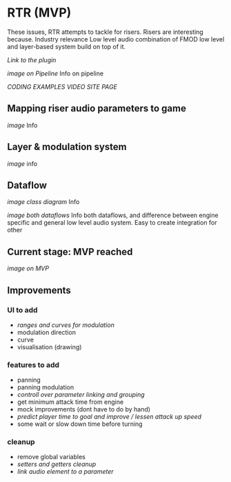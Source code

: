# RTR (MVP)
These issues, RTR attempts to tackle for risers.
Risers are interesting because.
Industry relevance
Low level audio combination of FMOD low level and layer-based system build on top of it.

*Link to the plugin*

*image on Pipeline*
Info on pipeline

*CODING EXAMPLES*
*VIDEO*
*SITE PAGE*

## Mapping riser audio parameters to game
*image*
Info

## Layer & modulation system
*image*
info

## Dataflow
*image class diagram*
Info

*image both dataflows*
Info both dataflows, and difference between engine specific and general low level audio system. Easy to create integration for other

## Current stage: MVP reached
*image on MVP*

## Improvements
### UI to add
- *ranges and curves for modulation*
- modulation direction
- curve
- visualisation (drawing)
### features to add
- panning
- panning modulation
- *controll over parameter linking and grouping*
- get minimum attack time from engine
- mock improvements (dont have to do by hand)
- *predict player time to goal and improve / lessen attack up speed*
- some wait or slow down time before turning 
### cleanup
- remove global variables
- *setters and getters cleanup*
- *link audio element to a parameter*
